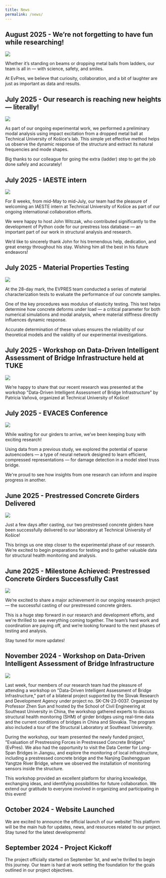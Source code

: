 ```yaml
---
title: News
permalink: /news/
---
```


## August 2025 - We’re not forgetting to have fun while researching!
 <img src="/images/LK.jpg"/>

Whether it’s standing on beams or dropping metal balls from ladders, our team is all in — with science, safety, and smiles.

At EvPres, we believe that curiosity, collaboration, and a bit of laughter are just as important as data and results.

## July 2025 - Our research is reaching new heights — literally!
 <img src="/images/EMA1.jpg"/>

As part of our ongoing experimental work, we performed a preliminary modal analysis using impact excitation from a dropped metal ball at Technical University of Košice's lab. This simple yet effective method helps us observe the dynamic response of the structure and extract its natural frequencies and mode shapes.

Big thanks to our colleague for going the extra (ladder) step to get the job done safely and accurately!

## July 2025 - IAESTE intern
 <img src="/images/John.jpg"/>
 
For 8 weeks, from mid-May to mid-July, our team had the pleasure of welcoming an IAESTE intern at Technical University of Košice as part of our ongoing international collaboration efforts.

We were happy to host John Witczak, who contributed significantly to the development of Python code for our prestress loss database — an important part of our work in structural analysis and research.

We’d like to sincerely thank John for his tremendous help, dedication, and great energy throughout his stay. Wishing him all the best in his future endeavors!

## July 2025 - Material Properties Testing
 <img src="/images/material.jpg"/>

At the 28-day mark, the EVPRES team conducted a series of material characterization tests to evaluate the performance of our concrete samples.

One of the key procedures was modulus of elasticity testing. This test helps determine how concrete deforms under load — a critical parameter for both numerical simulations and modal analysis, where material stiffness directly influences dynamic response.

Accurate determination of these values ensures the reliability of our theoretical models and the validity of our experimental investigations.

## July 2025 - Workshop on Data-Driven Intelligent Assessment of Bridge Infrastructure held at TUKE
 <img src="/images/workshop_SK.jpg"/>

We’re happy to share that our recent research was presented at the workshop "Data-Driven Intelligent Assessment of Bridge Infrastructure" by Patrícia Vaňová, organized at Technical University of Košice!

## July 2025 - EVACES Conference
 <img src="/images/EVACES.jpg"/>

While waiting for our girders to arrive, we’ve been keeping busy with exciting research! 

Using data from a previous study, we explored the potential of sparse autoencoders — a type of neural network designed to learn efficient, compressed representations — for damage detection in a model steel truss bridge.

We're proud to see how insights from one research can inform and inspire progress in another.

## June 2025 - Prestressed Concrete Girders Delivered
 <img src="/images/delivery.jpg"/>

Just a few days after casting, our two prestressed concrete girders have been successfully delivered to our laboratory at Technical University of Košice!

This brings us one step closer to the experimental phase of our research. We’re excited to begin preparations for testing and to gather valuable data for structural health monitoring and analysis.

## June 2025 - Milestone Achieved: Prestressed Concrete Girders Successfully Cast
 <img src="/images/prefa.jpg"/>

We’re excited to share a major achievement in our ongoing research project — the successful casting of our prestressed concrete girders.

This is a huge step forward in our research and development efforts, and we're thrilled to see everything coming together. The team’s hard work and coordination are paying off, and we’re looking forward to the next phases of testing and analysis. 

Stay tuned for more updates!

## November 2024 - Workshop on Data-Driven Intelligent Assessment of Bridge Infrastructure
 <img src="/images/china.jpg"/>

Last week, four members of our research team had the pleasure of attending a workshop on "Data-Driven Intelligent Assessment of Bridge Infrastructure," part of a bilateral project supported by the Slovak Research and Development Agency under project no. SK-CN-23-0037. Organized by Professor Zhen Sun and hosted by the School of Civil Engineering at Southeast University in China, the workshop gathered experts to discuss structural health monitoring (SHM) of girder bridges using real-time data and the current conditions of bridges in China and Slovakia. The program also included a tour of the Structural Laboratory at Southeast University.

During the workshop, our team presented the newly funded project, "Evaluation of Prestressing Forces in Prestressed Concrete Bridges" (EvPres). We also had the opportunity to visit the Data Center for Long-Span Bridges in Jiangsu, and explore the monitoring of local infrastructure, including a prestressed concrete bridge and the Nanjing Dashengguan Yangtze River Bridge, where we observed the installation of monitoring sensors inside the structure.

This workshop provided an excellent platform for sharing knowledge, exchanging ideas, and identifying possibilities for future collaboration. We extend our gratitude to everyone involved in organizing and participating in this event!

## October 2024 - Website Launched

We are excited to announce the official launch of our website! This platform will be the main hub for updates, news, and resources related to our project. Stay tuned for the latest developments!

## September 2024 - Project Kickoff

The project officially started on September 1st, and we’re thrilled to begin this journey. Our team is hard at work setting the foundation for the goals outlined in our project objectives.